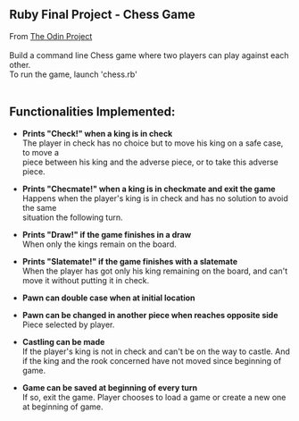## Ruby Final Project - Chess Game

From [The Odin Project](http://www.theodinproject.com/ruby-programming/ruby-final-project)<br><br>
Build a command line Chess game where two players can play against each other.<br>
To run the game, launch 'chess.rb'<br>
<br>

## Functionalities Implemented:

* **Prints "Check!" when a king is in check**
<br>The player in check has no choice but to move his king on a safe case, to move a
<br>piece between his king and the adverse piece, or to take this adverse piece.

* **Prints "Checmate!" when a king is in checkmate and exit the game**
<br>Happens when the player's king is in check and has no solution to avoid the same
<br>situation the following turn.

* **Prints "Draw!" if the game finishes in a draw**
<br>When only the kings remain on the board.

* **Prints "Slatemate!" if the game finishes with a slatemate**
<br>When the player has got only his king remaining on the board, and can't move it without putting it in check.

* **Pawn can double case when at initial location**

* **Pawn can be changed in another piece when reaches opposite side**
<br>Piece selected by player.

* **Castling can be made**
<br>If the player's king is not in check and can't be on the way to castle. And if the king and the rook concerned have not moved since beginning of game.

* **Game can be saved at beginning of every turn**
<br>If so, exit the game. Player chooses to load a game or create a new one at beginning of game.
